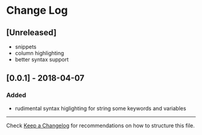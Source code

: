 # Change Log

## [Unreleased]

- snippets
- column highlighting
- better syntax support

## [0.0.1] - 2018-04-07

### Added

- rudimental syntax higlighting for string some keywords and variables

---
Check [Keep a Changelog](http://keepachangelog.com/) for recommendations on how to structure this file.
